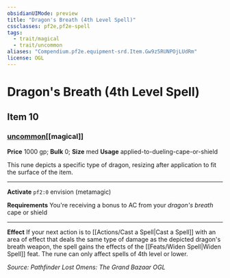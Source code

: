 ```yaml
---
obsidianUIMode: preview
title: "Dragon's Breath (4th Level Spell)"
cssclasses: pf2e,pf2e-spell
tags:
  - trait/magical
  - trait/uncommon
aliases: "Compendium.pf2e.equipment-srd.Item.Gw9z5RUNPOjLUdRm"
license: OGL
---
```

# Dragon's Breath (4th Level Spell)
## Item 10
### [uncommon](uncommon "Uncommon Rarity Trait")[[magical]]


**Price** 1000 gp; 
**Bulk** 0; **Size** med
**Usage** applied-to-dueling-cape-or-shield

This rune depicts a specific type of dragon, resizing after application to fit the surface of the item.

* * *

**Activate** `pf2:0` envision (metamagic)

**Requirements** You're receiving a bonus to AC from your _dragon's breath_ cape or shield

* * *

**Effect** If your next action is to [[Actions/Cast a Spell|Cast a Spell]] with an area of effect that deals the same type of damage as the depicted dragon's breath weapon, the spell gains the effects of the [[Feats/Widen Spell|Widen Spell]] feat. The rune can only affect spells of 4th level or lower.

*Source: Pathfinder Lost Omens: The Grand Bazaar*
*OGL*